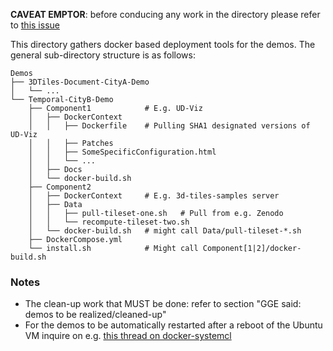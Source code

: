 
**CAVEAT EMPTOR**: before conducing any work in the directory please refer to [this issue](https://github.com/VCityTeam/VCity/issues/220)


This directory gathers docker based deployment tools for the demos.
The general sub-directory structure is as follows:
```
Demos
├── 3DTiles-Document-CityA-Demo
│   └── ...
└── Temporal-CityB-Demo
    ├── Component1            # E.g. UD-Viz
    │   ├── DockerContext
    │   │   ├── Dockerfile    # Pulling SHA1 designated versions of UD-Viz
    │   │   ├── Patches
    │   │   ├── SomeSpecificConfiguration.html
    │   │   └── ...
    │   ├── Docs
    │   └── docker-build.sh
    ├── Component2
    │   ├── DockerContext     # E.g. 3d-tiles-samples server
    │   ├── Data
    │   │   ├── pull-tileset-one.sh   # Pull from e.g. Zenodo
    │   │   └── recompute-tileset-two.sh
    │   └── docker-build.sh   # might call Data/pull-tileset-*.sh
    ├── DockerCompose.yml
    └── install.sh            # Might call Component[1|2]/docker-build.sh  
```

### Notes
 * The clean-up work that MUST be done: refer to section "GGE said: demos to be realized/cleaned-up"
 * For the demos to be automatically restarted after a reboot of the Ubuntu VM
   inquire on e.g. 
   [this thread on docker-systemcl](https://www.ringingliberty.com/2020/09/16/systemctl-user-cannot-start-docker-containers-on-ubuntu-20-04/)
